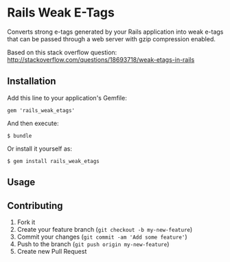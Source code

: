 # Rails Weak E-Tags

Converts strong e-tags generated by your Rails application into weak e-tags that can be passed through a web server with gzip compression enabled.

Based on this stack overflow question: http://stackoverflow.com/questions/18693718/weak-etags-in-rails

## Installation

Add this line to your application's Gemfile:

    gem 'rails_weak_etags'

And then execute:

    $ bundle

Or install it yourself as:

    $ gem install rails_weak_etags

## Usage


## Contributing

1. Fork it
2. Create your feature branch (`git checkout -b my-new-feature`)
3. Commit your changes (`git commit -am 'Add some feature'`)
4. Push to the branch (`git push origin my-new-feature`)
5. Create new Pull Request
